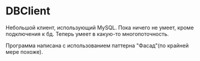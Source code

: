 # DBClient

Небольшой клиент, использующий MySQL. Пока ничего не умеет, кроме подключения к бд.
Теперь умеет в какую-то многопоточность.

Программа написана с использованием паттерна "Фасад"(по крайней мере похоже).
